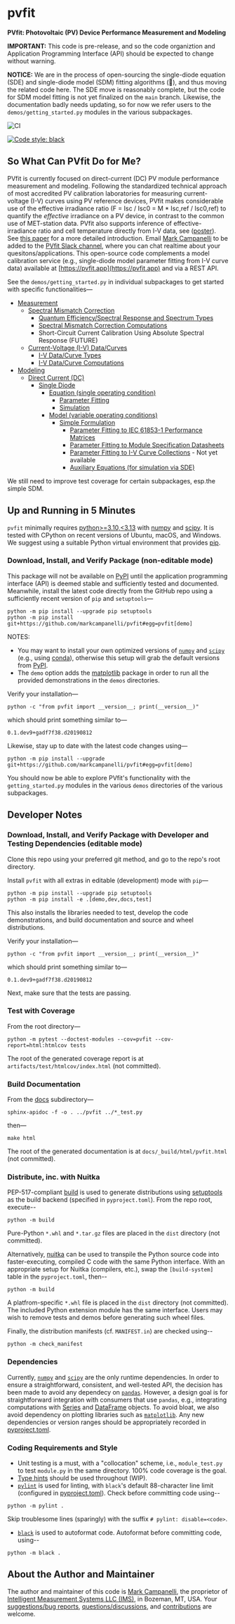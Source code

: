 # pvfit

**PVfit: Photovoltaic (PV) Device Performance Measurement and Modeling**

**IMPORTANT:** This code is pre-release, and so the code organiztion and Application
Programming Interface (API) should be expected to change without warning.

**NOTICE:** We are in the process of open-sourcing the single-diode equation (SDE) and 
single-diode model (SDM) fitting algorithms (🎉), and thus moving the related code here.
The SDE move is reasonably complete, but the code for SDM model fitting is not yet
finalized on the `main` branch. Likewise, the documentation badly needs updating, so for
now we refer users to the `demos/getting_started.py` modules in the various subpackages.

![CI](https://github.com/markcampanelli/pvfit/actions/workflows/ci.yml/badge.svg)
<!-- [![Documentation Status](https://readthedocs.org/projects/pvfit/badge/?version=latest)](https://pvfit.readthedocs.io/en/latest/?badge=latest) -->
[![Code style: black](https://img.shields.io/badge/code%20style-black-000000.svg)](https://github.com/psf/black)


## So What Can PVfit Do for Me?

PVfit is currently focused on direct-current (DC) PV module performance measurement and
modeling. Following the standardized technical approach of most accredited PV
calibration laboratories for measuring current-voltage (I-V) curves using PV reference
devices, PVfit makes considerable use of the effective irradiance ratio
(F = Isc / Isc0 = M * Isc,ref / Isc0,ref) to quantify the *effective* irradiance on a PV
device, in contrast to the common use of MET-station data. PVfit also supports inference
of effective-irradiance ratio and cell temperature directly from I-V data, see
([poster](https://pvpmc.sandia.gov/download/7302/)). See
[this paper](https://doi.org/10.1002/ese3.190) for a more detailed introduction. Email
[Mark Campanelli](mailto:mark.campanelli@gmail.com) to be added to the
[PVfit Slack channel](https://pvfit.slack.com), where you can chat realtime about your
quesitons/applications. This open-source code complements a model calibration service
(e.g., single-diode model parameter fitting from I-V curve data) available at
[https://pvfit.app](https://pvfit.app) and via a REST API.

See the `demos/getting_started.py` in individual subpackages to get started with
specific functionalities—

- [Measurement](pvfit/measurement)
  - [Spectral Mismatch Correction](pvfit/measurement/spectral_correction)
    - [Quantum Efficiency/Spectral Response and Spectrum Types](pvfit/measurement/spectral_correction/types.py)
    - [Spectral Mismatch Correction Computations](pvfit/measurement/spectral_correction/computation.py)
    - Short-Circuit Current Calibration Using Absolute Spectral Response (FUTURE)
  - [Current-Voltage (I-V) Data/Curves](pvfit/measurement/iv)
    - [I-V Data/Curve Types](pvfit/measurement/iv/types.py)
    - [I-V Data/Curve Computations](pvfit/measurement/iv/computation.py)
- [Modeling](pvfit/modeling)
  - [Direct Current (DC)](pvfit/modeling/simulation/dc)
    - [Single Diode](pvfit/modeling/simulation/dc/single_diode)
      - [Equation (single operating condition)](pvfit/modeling/simulation/dc/single_diode/equation)
        - [Parameter Fitting](pvfit/modeling/simulation/dc/single_diode/equation/inference_iv_curve.py)
        - [Simulation](pvfit/modeling/simulation/dc/single_diode/equation/simulation.py)
      - [Model (variable operating conditions)](pvfit/modeling/simulation/dc/single_diode/model)
        - [Simple Formulation](pvfit/modeling/simulation/dc/single_diode/model/simple)
          - [Parameter Fitting to IEC 61853-1 Performance Matrices](pvfit/modeling/simulation/dc/single_diode/model/simple/inference_matrix.py)
          - [Parameter Fitting to Module Specification Datasheets](pvfit/modeling/simulation/dc/single_diode/model/simple/inference_spec_sheet.py)
          - [Parameter Fitting to I-V Curve Collections](pvfit/modeling/simulation/dc/single_diode/model/simple/inference_iv_curves.py) - Not yet available
          - [Auxiliary Equations (for simulation via SDE)](pvfit/modeling/simulation/dc/single_diode/model/simple/auxiliary_equations.py)

We still need to improve test coverage for certain subpackages, esp.the simple SDM.

## Up and Running in 5 Minutes

`pvfit` minimally requires [python>=3.10,<3.13](https://www.python.org/) with
[numpy](https://numpy.org/) and [scipy](https://www.scipy.org/). It is tested with
CPython on recent versions of Ubuntu, macOS, and Windows. We suggest using a suitable
Python virtual environment that provides [pip](https://pypi.org/project/pip/).

### Download, Install, and Verify Package (non-editable mode)

This package will not be available on [PyPI](https://pypi.org/) until the application
programming interface (API) is deemed stable and sufficiently tested and documented.
Meanwhile, install the latest code directly from the GitHub repo using a sufficiently
recent version of `pip` and `setuptools`—
```terminal
python -m pip install --upgrade pip setuptools
python -m pip install git+https://github.com/markcampanelli/pvfit#egg=pvfit[demo]
```
NOTES:
- You may want to install your own optimized versions of
[`numpy`](https://www.numpy.org/) and [`scipy`](https://www.scipy.org/) (e.g., using
[conda](https://docs.conda.io/en/latest/)), otherwise this setup will grab the default
versions from [PyPI](https://pypi.org/).
- The `demo` option adds the [matplotlib](https://matplotlib.org/) package in order to
run all the provided demonstrations in the `demos` directories.

Verify your installation—
```terminal
python -c "from pvfit import __version__; print(__version__)"
```
which should print something similar to—
```terminal
0.1.dev9+gadf7f38.d20190812
```

Likewise, stay up to date with the latest code changes using—
```terminal
python -m pip install --upgrade git+https://github.com/markcampanelli/pvfit#egg=pvfit[demo]
```

You should now be able to explore PVfit's functionality with the `getting_started.py`
modules in the various `demos` directories of the various subpackages.

## Developer Notes

### Download, Install, and Verify Package with Developer and Testing Dependencies (editable mode)

Clone this repo using your preferred git method, and go to the repo's root directory.

Install `pvfit` with all extras in editable (development) mode with `pip`—
```terminal
python -m pip install --upgrade pip setuptools
python -m pip install -e .[demo,dev,docs,test]
```
This also installs the libraries needed to test, develop the code demonstrations, and
build documentation and source and wheel distributions.

Verify your installation—
```terminal
python -c "from pvfit import __version__; print(__version__)"
```
which should print something similar to—
```terminal
0.1.dev9+gadf7f38.d20190812
```

Next, make sure that the tests are passing.

### Test with Coverage

From the root directory—
```terminal
python -m pytest --doctest-modules --cov=pvfit --cov-report=html:htmlcov tests
```
The root of the generated coverage report is at `artifacts/test/htmlcov/index.html` (not
committed). 

### Build Documentation

From the [docs](docs) subdirectory—
```terminal
sphinx-apidoc -f -o . ../pvfit ../*_test.py
```
then—
```terminal
make html
```
The root of the generated documentation is at `docs/_build/html/pvfit.html` (not
committed). 

### Distribute, inc. with Nuitka

PEP-517-compliant [build](https://pypa-build.readthedocs.io/en/latest/) is used to
generate distributions using [setuptools](https://setuptools.pypa.io/en/latest/) as the
build backend (specified in `pyproject.toml`). From the repo root, execute--
```terminal
python -m build
```
Pure-Python `*.whl` and `*.tar.gz` files are placed in the `dist` directory (not
committed).

Alternatively, [nuitka](https://nuitka.net/index.html) can be used to transpile the
Python source code into faster-executing, compiled C code with the same Python
interface. With an appropriate setup for Nuitka (compilers, etc.), swap the
`[build-system]` table in the `pyproject.toml`, then--
```terminal
python -m build
```
A platfrom-specific `*.whl` file is placed in the `dist` directory (not committed). The
included Python extension module has the same interface. Users may wish to remove
tests and demos before generating such wheel files.

Finally, the distribution manifests (cf. `MANIFEST.in`) are checked using--
```terminal
python -m check_manifest
```

### Dependencies

Currently, [`numpy`](https://www.numpy.org/) and [`scipy`](https://www.scipy.org/) are
the only runtime dependencies. In order to ensure a straightforward, consistent, and
well-tested API, the decision has been made to avoid any dependecy on
[`pandas`](https://pandas.pydata.org/). However, a design goal is for straightforward
integration with consumers that use `pandas`, e.g., integrating computations with
[Series](https://pandas.pydata.org/pandas-docs/stable/reference/api/pandas.Series.html)
and
[DataFrame](https://pandas.pydata.org/pandas-docs/stable/reference/api/pandas.DataFrame.html)
objects. To avoid bloat, we also avoid dependency on plotting libraries such as
[`matplotlib`](https://matplotlib.org/). Any new dependencies or version ranges should
be appropriately recorded in [pyproject.toml](pyproject.toml).

### Coding Requirements and Style

- Unit testing is a must, with a "collocation" scheme, i.e., `module_test.py` to test
`module.py` in the same directory. 100% code coverage is the goal.
- [Type hints](https://docs.python.org/3/library/typing.html) should be used
throughout (WIP).
- [`pylint`](https://pylint.readthedocs.io/en/latest/?badge=latest) is used for linting,
with `black`'s default 88-character line limit (configured in 
[pyproject.toml](pyproject.toml)). Check before committing code using--
```terminal
python -m pylint .
```
Skip troublesome lines (sparingly) with the suffix `# pylint: disable=<code>`.
- [`black`](https://black.readthedocs.io/en/stable/index.html) is used to autoformat
code. Autoformat before committing
code, using--
```terminal
python -m black .
```

## About the Author and Maintainer

The author and maintainer of this code is
[Mark Campanelli](https://www.linkedin.com/in/markcampanelli/), the proprietor of
[Intelligent Measurement Systems LLC (IMS)](https://intelligentmeasurementsystems.com),
in Bozeman, MT, USA. Your
[suggestions/bug reports](https://github.com/markcampanelli/pvfit/issues),
[questions/discussions](https://github.com/markcampanelli/pvfit/discussions), and
[contributions](https://github.com/markcampanelli/pvfit/pulls) are welcome.
